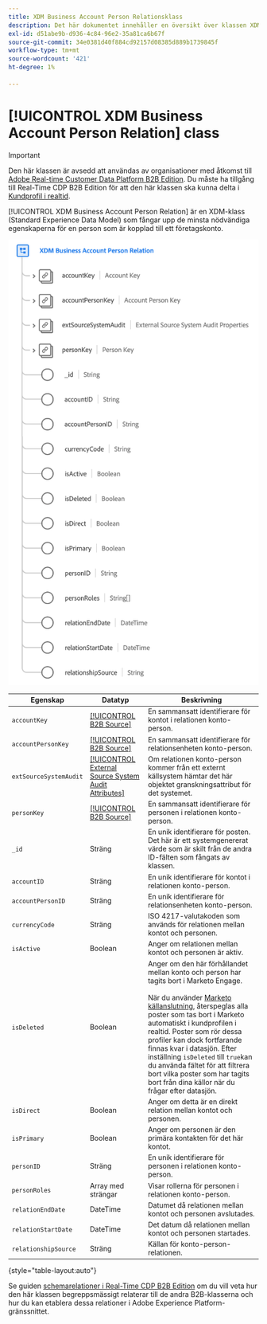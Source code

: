 ```yaml
---
title: XDM Business Account Person Relationsklass
description: Det här dokumentet innehåller en översikt över klassen XDM Business Account Person Relation i Experience Data Model (XDM).
exl-id: d51abe9b-d936-4c84-96e2-35a81ca6b67f
source-git-commit: 34e0381d40f884cd92157d08385d889b1739845f
workflow-type: tm+mt
source-wordcount: '421'
ht-degree: 1%

---
```


# [!UICONTROL XDM Business Account Person Relation] class

>[!IMPORTANT]
>
>Den här klassen är avsedd att användas av organisationer med åtkomst till [Adobe Real-time Customer Data Platform B2B Edition](../../../rtcdp/b2b-overview.md). Du måste ha tillgång till Real-Time CDP B2B Edition för att den här klassen ska kunna delta i [Kundprofil i realtid](../../../profile/home.md).

[!UICONTROL XDM Business Account Person Relation] är en XDM-klass (Standard Experience Data Model) som fångar upp de minsta nödvändiga egenskaperna för en person som är kopplad till ett företagskonto.

![Strukturen för klassen XDM Business Account Person Relation så som den visas i användargränssnittet](../../images/classes/b2b/business-account-person-relation.png)

| Egenskap | Datatyp | Beskrivning |
| --- | --- | --- |
| `accountKey` | [[!UICONTROL B2B Source]](../../data-types/b2b-source.md) | En sammansatt identifierare för kontot i relationen konto-person. |
| `accountPersonKey` | [[!UICONTROL B2B Source]](../../data-types/b2b-source.md) | En sammansatt identifierare för relationsenheten konto-person. |
| `extSourceSystemAudit` | [[!UICONTROL External Source System Audit Attributes]](../../data-types/external-source-system-audit-attributes.md) | Om relationen konto-person kommer från ett externt källsystem hämtar det här objektet granskningsattribut för det systemet. |
| `personKey` | [[!UICONTROL B2B Source]](../../data-types/b2b-source.md) | En sammansatt identifierare för personen i relationen konto-person. |
| `_id` | Sträng | En unik identifierare för posten. Det här är ett systemgenererat värde som är skilt från de andra ID-fälten som fångats av klassen. |
| `accountID` | Sträng | En unik identifierare för kontot i relationen konto-person. |
| `accountPersonID` | Sträng | En unik identifierare för relationsenheten konto-person. |
| `currencyCode` | Sträng | ISO 4217-valutakoden som används för relationen mellan kontot och personen. |
| `isActive` | Boolean | Anger om relationen mellan kontot och personen är aktiv. |
| `isDeleted` | Boolean | Anger om den här förhållandet mellan konto och person har tagits bort i Marketo Engage.<br><br>När du använder [Marketo källanslutning](../../../sources/connectors/adobe-applications/marketo/marketo.md), återspeglas alla poster som tas bort i Marketo automatiskt i kundprofilen i realtid. Poster som rör dessa profiler kan dock fortfarande finnas kvar i datasjön. Efter inställning `isDeleted` till `true`kan du använda fältet för att filtrera bort vilka poster som har tagits bort från dina källor när du frågar efter datasjön. |
| `isDirect` | Boolean | Anger om detta är en direkt relation mellan kontot och personen. |
| `isPrimary` | Boolean | Anger om personen är den primära kontakten för det här kontot. |
| `personID` | Sträng | En unik identifierare för personen i relationen konto-person. |
| `personRoles` | Array med strängar | Visar rollerna för personen i relationen konto-person. |
| `relationEndDate` | DateTime | Datumet då relationen mellan kontot och personen avslutades. |
| `relationStartDate` | DateTime | Det datum då relationen mellan kontot och personen startades. |
| `relationshipSource` | Sträng | Källan för konto-person-relationen. |

{style=&quot;table-layout:auto&quot;}

Se guiden [schemarelationer i Real-Time CDP B2B Edition](../../tutorials/relationship-b2b.md) om du vill veta hur den här klassen begreppsmässigt relaterar till de andra B2B-klasserna och hur du kan etablera dessa relationer i Adobe Experience Platform-gränssnittet.
